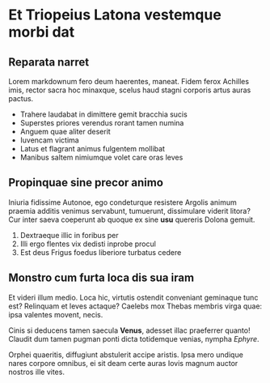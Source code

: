 # Et Triopeius Latona vestemque morbi dat

## Reparata narret

Lorem markdownum fero deum haerentes, maneat. Fidem ferox Achilles imis, rector
sacra hoc minaxque, scelus haud stagni corporis artus auras pactus.

- Trahere laudabat in dimittere gemit bracchia sucis
- Superstes priores verendus rorant tamen numina
- Anguem quae aliter deserit
- Iuvencam victima
- Latus et flagrant animus fulgentem mollibat
- Manibus saltem nimiumque volet care oras leves

## Propinquae sine precor animo

Iniuria fidissime Autonoe, ego condeturque resistere Argolis animum praemia
additis venimus servabunt, tumuerunt, dissimulare viderit litora? Cur inter
saeva coeperunt ab quoque ex sine **usu** quereris Dolona gemuit.

1. Dextraeque illic in foribus per
2. Illi ergo flentes vix dedisti inprobe procul
3. Est deus Frigus foedus liberiore turbatus cedere

## Monstro cum furta loca dis sua iram

Et videri illum medio. Loca hic, virtutis ostendit conveniant geminaque tunc
est? Relinquam et leves actaque? Caelebs mox Thebas membris virga quae: ipsa
valentes movent, necis.

Cinis si deducens tamen saecula **Venus**, adesset illac praeferrer quanto!
Claudit dum tamen pugman ponti dicta totidemque venias, nympha *Ephyre*.

Orphei quaeritis, diffugiunt abstulerit accipe aristis. Ipsa mero undique nares
corpore omnibus, ei sit deam certe auras Iovis magnum auctor nostros ille vites.
